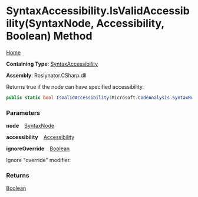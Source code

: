 # SyntaxAccessibility\.IsValidAccessibility\(SyntaxNode, Accessibility, Boolean\) Method

[Home](../../../../README.md)

**Containing Type**: [SyntaxAccessibility](../README.md)

**Assembly**: Roslynator\.CSharp\.dll

  
Returns true if the node can have specified accessibility\.

```csharp
public static bool IsValidAccessibility(Microsoft.CodeAnalysis.SyntaxNode node, Microsoft.CodeAnalysis.Accessibility accessibility, bool ignoreOverride = false)
```

### Parameters

**node** &ensp; [SyntaxNode](https://docs.microsoft.com/en-us/dotnet/api/microsoft.codeanalysis.syntaxnode)

**accessibility** &ensp; [Accessibility](https://docs.microsoft.com/en-us/dotnet/api/microsoft.codeanalysis.accessibility)

**ignoreOverride** &ensp; [Boolean](https://docs.microsoft.com/en-us/dotnet/api/system.boolean)

Ignore "override" modifier\.

### Returns

[Boolean](https://docs.microsoft.com/en-us/dotnet/api/system.boolean)

